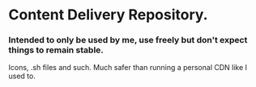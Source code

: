 # Content Delivery Repository.
### Intended to only be used by me, use freely but don't expect things to remain stable.

Icons, .sh files and such. Much safer than running a personal CDN like I used to.
